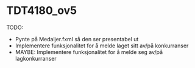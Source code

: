# TDT4180_ov5

TODO:

- Pynte på Medaljer.fxml så den ser presentabel ut
- Implementere funksjonalitet for å melde laget sitt av/på konkurranser
- MAYBE: Implementere funksjonalitet for å melde seg av/på lagkonkurranser
